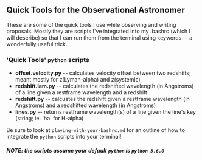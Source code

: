 ## Quick Tools for the Observational Astronomer
These are some of the quick tools I use while observing and writing proposals.
Mostly they are scripts I've integrated into my .bashrc (which I will describe) so that I can run them from the terminal using keywords -- a wonderfully useful trick.

### 'Quick Tools' `python` scripts
+ **offset.velocity.py** -- calculates velocity offset between two redshifts; meant mostly for z(Lyman-alpha) and z(systemic)
+ **redshift.lam.py** -- calculates the redshifted wavelength (in Angstroms) of a line given a restframe wavelength and a redshift
+ **redshift.py** -- calcuates the redshift given a restframe wavelength (in Angstroms) and a redshifted wavelength (in Angstroms)
+ **lines.py** -- returns restframe wavelength(s) of a line given the line's key (string; ie. 'ha' for H-alpha)

Be sure to look at `playing-with-your-bashrc.md` for an outline of how to integrate the `python` scripts into your terminal!
##### NOTE: the scripts assume your default `python` is `python 3.6.0`
